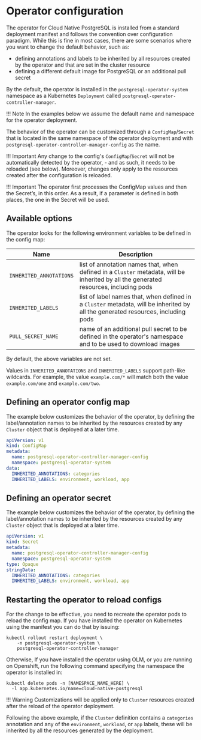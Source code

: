 # Operator configuration

The operator for Cloud Native PostgreSQL is installed from a standard
deployment manifest and follows the convention over configuration paradigm.
While this is fine in most cases, there are some scenarios where you want
to change the default behavior, such as:

- defining annotations and labels to be inherited by all resources created
  by the operator and that are set in the cluster resource
- defining a different default image for PostgreSQL or an additional pull secret

By the default, the operator is installed in the `postgresql-operator-system`
namespace as a Kubernetes `Deployment` called `postgresql-operator-controller-manager`.

!!! Note
    In the examples below we assume the default name and namespace for the operator deployment.

The behavior of the operator can be customized through a `ConfigMap`/`Secret` that
is located in the same namespace of the operator deployment and with
`postgresql-operator-controller-manager-config` as the name.

!!! Important
    Any change to the config's `ConfigMap`/`Secret` will not be automatically detected by the operator,
    - and as such, it needs to be reloaded (see below). Moreover, changes only
    apply to the resources created after the configuration is reloaded.

!!! Important
    The operator first processes the ConfigMap values and then the Secret’s, in this order.
    As a result, if a parameter is defined in both places, the one in the Secret will be used.

## Available options

The operator looks for the following environment variables to be defined in the config map:

Name | Description
---- | -----------
`INHERITED_ANNOTATIONS` | list of annotation names that, when defined in a `Cluster` metadata, will be inherited by all the generated resources, including pods
`INHERITED_LABELS` | list of label names that, when defined in a `Cluster` metadata, will be inherited by all the generated resources, including pods
`PULL_SECRET_NAME` | name of an additional pull secret to be defined in the operator's namespace and to be used to download images

By default, the above variables are not set.

Values in `INHERITED_ANNOTATIONS` and `INHERITED_LABELS` support path-like wildcards. For example, the value `example.com/*` will match
both the value `example.com/one` and `example.com/two`.

## Defining an operator config map

The example below customizes the behavior of the operator, by defining
the label/annotation names to be inherited by the resources created by
any `Cluster` object that is deployed at a later time.

```yaml
apiVersion: v1
kind: ConfigMap
metadata:
  name: postgresql-operator-controller-manager-config
  namespace: postgresql-operator-system
data:
  INHERITED_ANNOTATIONS: categories
  INHERITED_LABELS: environment, workload, app
```

## Defining an operator secret

The example below customizes the behavior of the operator, by defining
the label/annotation names to be inherited by the resources created by
any `Cluster` object that is deployed at a later time.

```yaml
apiVersion: v1
kind: Secret
metadata:
  name: postgresql-operator-controller-manager-config
  namespace: postgresql-operator-system
type: Opaque
stringData:
  INHERITED_ANNOTATIONS: categories
  INHERITED_LABELS: environment, workload, app
```

## Restarting the operator to reload configs

For the change to be effective, you need to recreate the operator pods to
reload the config map. If you have installed the operator on Kubernetes
using the manifest you can do that by issuing:

```shell
kubectl rollout restart deployment \
    -n postgresql-operator-system \
    postgresql-operator-controller-manager
```

Otherwise, If you have installed the operator using OLM, or you are running on
Openshift, run the following command specifying the namespace the operator is
installed in:

```shell
kubectl delete pods -n [NAMESPACE_NAME_HERE] \
  -l app.kubernetes.io/name=cloud-native-postgresql
```

!!! Warning
    Customizations will be applied only to `Cluster` resources created
    after the reload of the operator deployment. 

Following the above example, if the `Cluster` definition contains a `categories`
annotation and any of the `environment`, `workload`, or `app` labels, these will
be inherited by all the resources generated by the deployment.
